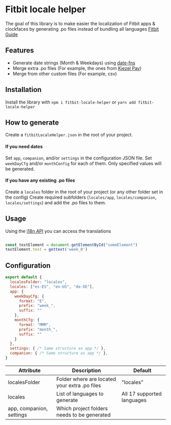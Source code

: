 # Fitbit locale helper

The goal of this library is to make easier the localization of Fitbit apps & clockfaces by generating .po files 
instead of bundling all languages [Fitbit Guide](https://dev.fitbit.com/build/guides/localization/) 

## Features

- Generate date strings (Month & Weekdays) using [date-fns](https://www.npmjs.com/package/date-fns)
- Merge extra .po files (For example, the ones from [Kiezel Pay](https://www.kiezelpay.com/))
- Merge from other custom files (For example, csv)

## Installation

Install the library with `npm i fitbit-locale-helper` or `yarn add fitbit-locale-helper`

## How to generate

Create a `fitbitLocaleHelper.json` in the root of your project.

#### If you need dates
Set `app`, `companion`, and/or `settings` in the configuration JSON file.
Set `weekDayCfg` and/or `monthConfig` for each of them. Only specified values will be generated. 

#### If you have any existing .po files
Create a `locales` folder in the root of your project (or any other folder set in the config)
Create required subfolders (`locales/app`, `locales/companion`, `locales/settings`) and add the .po files to them.

## Usage

Using the [i18n API](https://dev.fitbit.com/build/reference/device-api/i18n/) you can access the translations

```javascript

const textElement = document.getElementById("someElement") 
textElement.text = gettext('week_0')
```


## Configuration

```javascript
export default {
  localesFolder: "locales",
  locales: ["es-ES", "en-US", "de-DE"],
  app: {
    weekDayCfg: {
      format: "E",
      prefix: "week_",
      suffix: ""
    },
    monthCfg: {
      format: "MMM",
      prefix: "month_",
      suffix: ""
    }
  },
  settings: { /* Same structure as app */ },
  companion: { /* Same structure as app */ },
}
```

| Attribute | Description | Default |
| --- | --- | --- |
| localesFolder | Folder where are located your extra .po files | "locales"
| locales | List of languages to generate | All 17 supported languages |
| app, companion, settings | Which project folders needs to be generated | |


